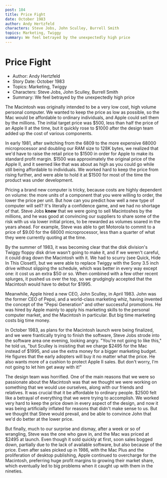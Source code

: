 ```yaml
---
post: 184
title: Price Fight
date: October 1983
author: Andy Hertzfeld
characters: Steve Jobs, John Sculley, Burrell Smith
topics: Marketing, Twiggy
summary: We feel betrayed by the unexpectedly high price
---
```


# Price Fight
* Author: Andy Hertzfeld
* Story Date: October 1983
* Topics: Marketing, Twiggy
* Characters: Steve Jobs, John Sculley, Burrell Smith
* Summary: We feel betrayed by the unexpectedly high price

The Macintosh was originally intended to be a very low cost, high volume personal computer.  We wanted to keep the price as low as possible, so the Mac would be affordable to ordinary individuals, and Apple could sell them by the millions.  The initial target price was $500, less than half the price of an Apple II at the time, but it quickly rose to $1000 after the design team added up the cost of various components.

In early 1981, after switching from the 6809 to the more expensive 68000 microprocessor and doubling our RAM size to 128K bytes, we realized that we'd have to raise the retail price to $1500 in order for Apple to make its standard profit margin.  $1500 was approximately the original price of the Apple II, and it seemed like that was about as high as you could go while still being affordable to individuals.  We worked hard to keep the price from rising further, and were able to hold it at $1500 for most of the time the product was under development.

Pricing a brand new computer is tricky, because costs are highly dependent on volume: the more units of a component that you were willing to order, the lower the price per unit. But how can you predict how well a new type of computer will sell? It's literally a confidence game, and we had no shortage of that.  Steve Jobs **knew** that we were going to sell Macintoshes by the millions, and he was good at convincing our suppliers to share some of the risk with us via lower initial prices, to be rewarded as volumes soared in the years ahead.  For example, Steve was able to get Motorola to commit to a price of $9.00 for the 68000 microprocessor, less than a quarter of what they were currently quoting at the time.

By the summer of 1983, it was becoming clear that the disk division's Twiggy floppy disk drive wasn't going to make it, and if we weren't careful, it could drag down the Macintosh with it.  We had to scurry (see Quick, Hide In This Closet!), but we were able to replace Twiggy with the Sony 3.5 inch drive without slipping the schedule, which was better in every way except one: it cost us an extra $50 or so.  When combined with a few other recent splurges, it pushed us over the top, so we grudgingly accepted that the Macintosh would have to debut for $1995.

Meanwhile, Apple hired a new CEO, John Sculley, in April 1983.  John was the former CEO of Pepsi, and a world-class marketing whiz, having invented the concept of the "Pepsi Generation" and other successful promotions.  He was hired by Apple mainly to apply his marketing skills to the personal computer market, and the Macintosh in particular.  But big time marketing costs big time money.

In October 1983, as plans for the Macintosh launch were being finalized, and we were frantically trying to finish the software, Steve Jobs strode into the software area one evening, looking angry. "You're not going to like this," he told us, "but Sculley is insisting that we charge $2495 for the Mac instead of $1995, and use the extra money for a bigger marketing budget.  He figures that the early adopters will buy it no matter what the price.  He also wants more of a cushion to protect Apple II sales.  But don't worry, I'm not going to let him get away with it!"

The design team was horrified.  One of the main reasons that we were so passionate about the Macintosh was that we thought we were working on something that we would use ourselves, along with our friends and relatives.  It was crucial that it be affordable to ordinary people.  $2500 felt like a betrayal of everything that we were trying to accomplish.  We worked very hard to keep the price down in every aspect of the design, and now it was being artificially inflated for reasons that didn't make sense to us. But we thought that Steve would prevail, and be able to convince John that we'd do better at the lower price.

But finally, much to our surprise and dismay, after a week or so of wrangling, Steve was the one who gave in, and the Mac was priced at $2495 at launch.   Even though it sold quickly at first, soon sales bogged down, partially due to the lack of available software, but also because of the price.  Even after sales picked up in 1986, with the Mac Plus and the proliferation of desktop publishing, Apple continued to overcharge for the Macintosh, preferring huge profit margins to growing their market share, which eventually led to big problems when it caught up with them in the nineties.